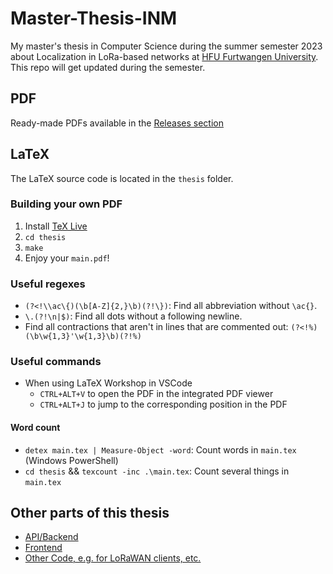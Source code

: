 # Master-Thesis-INM

My master's thesis in Computer Science during the summer semester 2023 about Localization in LoRa-based networks at [HFU Furtwangen University](https://www.hs-furtwangen.de/).
This repo will get updated during the semester.

## PDF

Ready-made PDFs available in the [Releases section](https://github.com/Bassadin/Master-Thesis-INM/releases)

## LaTeX

The LaTeX source code is located in the `thesis` folder.

### Building your own PDF

1. Install [TeX Live](https://www.tug.org/texlive/)
2. `cd thesis`
3. `make`
4. Enjoy your `main.pdf`!

### Useful regexes

- `(?<!\\ac\{)(\b[A-Z]{2,}\b)(?!\})`: Find all abbreviation without `\ac{}`.
- `\.(?!\n|$)`: Find all dots without a following newline.
- Find all contractions that aren't in lines that are commented out: `(?<!%)(\b\w{1,3}'\w{1,3}\b)(?!%)`

### Useful commands

- When using LaTeX Workshop in VSCode
  - `CTRL+ALT+V` to open the PDF in the integrated PDF viewer
  - `CTRL+ALT+J` to jump to the corresponding position in the PDF

#### Word count

- `detex main.tex | Measure-Object -word`: Count words in `main.tex` (Windows PowerShell)
- `cd thesis` && `texcount -inc .\main.tex`: Count several things in `main.tex`

## Other parts of this thesis

- [API/Backend](https://github.com/Bassadin/ttn-locator-backend)
- [Frontend](https://github.com/Bassadin/ttn-locator-frontend)
- [Other Code, e.g. for LoRaWAN clients, etc.](https://github.com/Bassadin/Master-Thesis-INM-Clients-Code)
